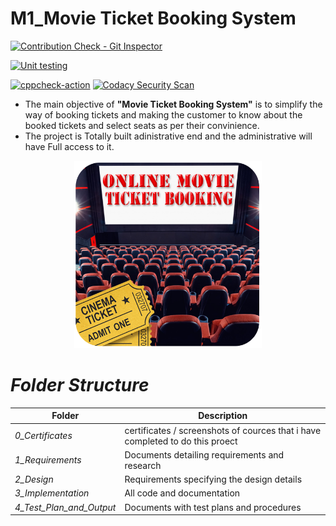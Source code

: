 # M1_Movie Ticket Booking System

[![Contribution Check - Git Inspector](https://github.com/UVishnuPrasad/M1_Movie_Ticket_booking_system/actions/workflows/gitinspector.yml/badge.svg)](https://github.com/UVishnuPrasad/M1_Movie_Ticket_booking_system/actions/workflows/gitinspector.yml)

[![Unit testing](https://github.com/UVishnuPrasad/M1_Movie_Ticket_booking_system/actions/workflows/unit-test.yml/badge.svg)](https://github.com/UVishnuPrasad/M1_Movie_Ticket_booking_system/actions/workflows/unit-test.yml)
 
[![cppcheck-action](https://github.com/UVishnuPrasad/M1_Movie_Ticket_booking_system/actions/workflows/cppcheck.yml/badge.svg)](https://github.com/UVishnuPrasad/M1_Movie_Ticket_booking_system/actions/workflows/cppcheck.yml)
[![Codacy Security Scan](https://github.com/UVishnuPrasad/M1_Movie_Ticket_booking_system/actions/workflows/codacy.yml/badge.svg)](https://github.com/UVishnuPrasad/M1_Movie_Ticket_booking_system/actions/workflows/codacy.yml)

 - The main objective of **"Movie Ticket Booking System"** is to simplify the way of booking tickets and making the customer to know about the booked tickets and select seats as per their convinience. 
- The project is Totally built adinistrative end and the administrative will have Full access to it.

<p align="center">
  <img 
    width="300"
    height="300"
    src="https://github.com/UVishnuPrasad/M1_Movie_Ticket_booking_system/blob/main/1_Requirements/readme.png"
  >
</p>

# *Folder Structure*

|Folder| Description|
|------|----------|
|*0_Certificates*|certificates / screenshots of cources that i have completed to do this proect|
|*1_Requirements*	|Documents detailing requirements and research|
|*2_Design*|Requirements specifying the design details
|*3_Implementation*|	All code and documentation
|*4_Test_Plan_and_Output*|Documents with test plans and procedures|

